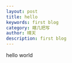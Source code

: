 ```yaml
---
layout: post
title: hello
keywords: first blog
category: 瞎几把写
author: 晴天
description: first blog
---
```


<p>hello world</p>

